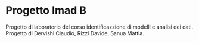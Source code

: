 # Progetto Imad B
Progetto di laboratorio del corso identificazzione di modelli e analisi dei dati. 
Progetto di Dervishi Claudio, Rizzi Davide, Sanua Mattia.
